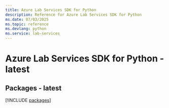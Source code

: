 ```yaml
---
title: Azure Lab Services SDK for Python
description: Reference for Azure Lab Services SDK for Python
ms.date: 07/03/2025
ms.topic: reference
ms.devlang: python
ms.service: lab-services
---
```

# Azure Lab Services SDK for Python - latest
## Packages - latest
[!INCLUDE [packages](lab-services-index.md)]